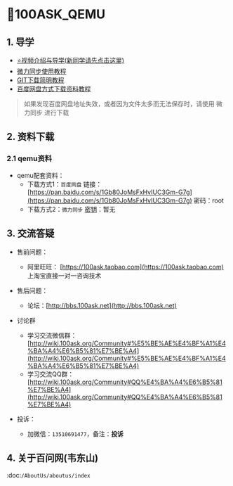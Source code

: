 # 🎫100ASK_QEMU

## 1. 导学

- [⭐视频介绍与导学(新同学请先点击这里)](https://www.bilibili.com/video/BV1oz4y1C7jK)
- [微力同步使用教程](https://download.100ask.org/tools/Software/BtsyncUserGuide/btsync_user_guide.html)
- [GIT下载简明教程](https://download.100ask.org/tools/Software/git/how_to_use_git.html)
- [百度网盘方式下载资料教程](http://wiki.100ask.org/BeginnerLearningRoute#.E7.99.BE.E5.BA.A6.E7.BD.91.E7.9B.98.E4.BD.BF.E7.94.A8.E6.95.99.E7.A8.8B)


> 如果发现百度网盘地址失效，或者因为文件太多而无法保存时，请使用 微力同步 进行下载

## 2. 资料下载

### 2.1 qemu资料
 
- qemu配套资料：
  - 下载方式1：``百度网盘`` 链接： [https://pan.baidu.com/s/1Gb80JoMsFxHvIUC3Gm-G7g](https://pan.baidu.com/s/1Gb80JoMsFxHvIUC3Gm-G7g) 密码：root
  - 下载方式2：``微力同步``              [密钥](https://download.100ask.org/tools/Software/BtsyncUserGuide/btsync_user_guide.html)：暂无


## 3. 交流答疑

- 售前问题：
  - 阿里旺旺： [https://100ask.taobao.com](https://100ask.taobao.com) 上淘宝直接一对一咨询技术

- 售后问题：
  - 论坛：[http://bbs.100ask.net](http://bbs.100ask.net)
  
- 讨论群
  - 学习交流微信群：[http://wiki.100ask.org/Community#%E5%BE%AE%E4%BF%A1%E4%BA%A4%E6%B5%81%E7%BE%A4](http://wiki.100ask.org/Community#%E5%BE%AE%E4%BF%A1%E4%BA%A4%E6%B5%81%E7%BE%A4)
  - 学习交流QQ群：  [http://wiki.100ask.org/Community#QQ%E4%BA%A4%E6%B5%81%E7%BE%A4](http://wiki.100ask.org/Community#QQ%E4%BA%A4%E6%B5%81%E7%BE%A4)

- 投诉：
  - 加微信：``13510691477``，备注：**投诉**


## 4. 关于百问网(韦东山)

 :doc:`/AboutUs/aboutus/index`
 
 